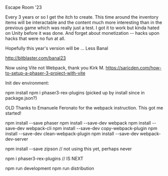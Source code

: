 Escape Room '23

Every 3 years or so I get the itch to create. This time around the inventory items will
be interactable and the content much more interesting than in the previous game which was
really just a test. I got it to work but kinda hated on Unity before it was done. And forget
about monetization -- hacks upon hacks that were no fun at all.

Hopefully this year's version will be ... Less Banal

http://bitblaster.com/banal23


Now using Vite not Webpack, thank you Kirk M.
https://saricden.com/how-to-setup-a-phaser-3-project-with-vite

Init dev environment:

npm install
npm i phaser3-rex-plugins (picked up by install since in package.json?)


OLD
Thanks to Emanuele Feronato for the webpack instruction. This got me started!

npm install --save phaser
npm install --save-dev webpack 
npm install --save-dev webpack-cli
npm install --save-dev copy-webpack-plugin
npm install --save-dev clean-webpack-plugin
npm install --save-dev webpack-dev-server

npm install --save zipson // not using this yet, perhaps never

npm i phaser3-rex-plugins // IS NEXT

npm run development
npm run distribution
